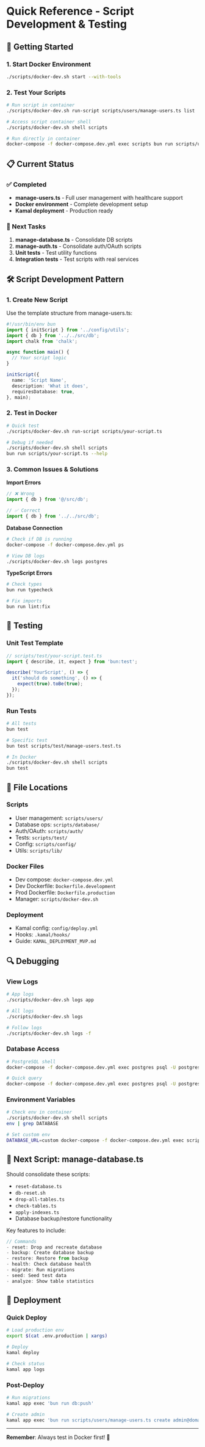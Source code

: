 # Quick Reference - Script Development & Testing

## 🚀 Getting Started

### 1. Start Docker Environment
```bash
./scripts/docker-dev.sh start --with-tools
```

### 2. Test Your Scripts
```bash
# Run script in container
./scripts/docker-dev.sh run-script scripts/users/manage-users.ts list

# Access script container shell
./scripts/docker-dev.sh shell scripts

# Run directly in container
docker-compose -f docker-compose.dev.yml exec scripts bun run scripts/users/manage-users.ts
```

## 📋 Current Status

### ✅ Completed
- **manage-users.ts** - Full user management with healthcare support
- **Docker environment** - Complete development setup
- **Kamal deployment** - Production ready

### 🔄 Next Tasks
1. **manage-database.ts** - Consolidate DB scripts
2. **manage-auth.ts** - Consolidate auth/OAuth scripts
3. **Unit tests** - Test utility functions
4. **Integration tests** - Test scripts with real services

## 🛠️ Script Development Pattern

### 1. Create New Script
Use the template structure from manage-users.ts:
```typescript
#!/usr/bin/env bun
import { initScript } from '../config/utils';
import { db } from '../../src/db';
import chalk from 'chalk';

async function main() {
  // Your script logic
}

initScript({
  name: 'Script Name',
  description: 'What it does',
  requiresDatabase: true,
}, main);
```

### 2. Test in Docker
```bash
# Quick test
./scripts/docker-dev.sh run-script scripts/your-script.ts

# Debug if needed
./scripts/docker-dev.sh shell scripts
bun run scripts/your-script.ts --help
```

### 3. Common Issues & Solutions

**Import Errors**
```typescript
// ❌ Wrong
import { db } from '@/src/db';

// ✅ Correct
import { db } from '../../src/db';
```

**Database Connection**
```bash
# Check if DB is running
docker-compose -f docker-compose.dev.yml ps

# View DB logs
./scripts/docker-dev.sh logs postgres
```

**TypeScript Errors**
```bash
# Check types
bun run typecheck

# Fix imports
bun run lint:fix
```

## 🧪 Testing

### Unit Test Template
```typescript
// scripts/test/your-script.test.ts
import { describe, it, expect } from 'bun:test';

describe('YourScript', () => {
  it('should do something', () => {
    expect(true).toBe(true);
  });
});
```

### Run Tests
```bash
# All tests
bun test

# Specific test
bun test scripts/test/manage-users.test.ts

# In Docker
./scripts/docker-dev.sh shell scripts
bun test
```

## 📁 File Locations

### Scripts
- User management: `scripts/users/`
- Database ops: `scripts/database/`
- Auth/OAuth: `scripts/auth/`
- Tests: `scripts/test/`
- Config: `scripts/config/`
- Utils: `scripts/lib/`

### Docker Files
- Dev compose: `docker-compose.dev.yml`
- Dev Dockerfile: `Dockerfile.development`
- Prod Dockerfile: `Dockerfile.production`
- Manager: `scripts/docker-dev.sh`

### Deployment
- Kamal config: `config/deploy.yml`
- Hooks: `.kamal/hooks/`
- Guide: `KAMAL_DEPLOYMENT_MVP.md`

## 🔍 Debugging

### View Logs
```bash
# App logs
./scripts/docker-dev.sh logs app

# All logs
./scripts/docker-dev.sh logs

# Follow logs
./scripts/docker-dev.sh logs -f
```

### Database Access
```bash
# PostgreSQL shell
docker-compose -f docker-compose.dev.yml exec postgres psql -U postgres healthcare_dev

# Quick query
docker-compose -f docker-compose.dev.yml exec postgres psql -U postgres healthcare_dev -c "SELECT * FROM users;"
```

### Environment Variables
```bash
# Check env in container
./scripts/docker-dev.sh shell scripts
env | grep DATABASE

# Set custom env
DATABASE_URL=custom docker-compose -f docker-compose.dev.yml exec scripts bun run scripts/test.ts
```

## 📝 Next Script: manage-database.ts

Should consolidate these scripts:
- `reset-database.ts`
- `db-reset.sh`
- `drop-all-tables.ts`
- `check-tables.ts`
- `apply-indexes.ts`
- Database backup/restore functionality

Key features to include:
```typescript
// Commands
- reset: Drop and recreate database
- backup: Create database backup
- restore: Restore from backup
- health: Check database health
- migrate: Run migrations
- seed: Seed test data
- analyze: Show table statistics
```

## 🚀 Deployment

### Quick Deploy
```bash
# Load production env
export $(cat .env.production | xargs)

# Deploy
kamal deploy

# Check status
kamal app logs
```

### Post-Deploy
```bash
# Run migrations
kamal app exec 'bun run db:push'

# Create admin
kamal app exec 'bun run scripts/users/manage-users.ts create admin@domain.com'
```

---

**Remember**: Always test in Docker first! 🐳